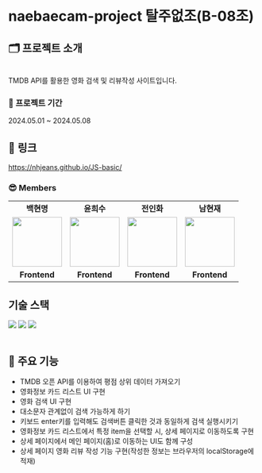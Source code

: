 # naebaecam-project 탈주없조(B-08조)

## 🗂️ 프로젝트 소개

<br>
TMDB API를 활용한 영화 검색 및 리뷰작성 사이트입니다.

### 📆 프로젝트 기간

2024.05.01 ~ 2024.05.08

## 🔖 링크

<a href="https://nhjeans.github.io/JS-basic/
">https://nhjeans.github.io/JS-basic/</a>

### 😎 Members

<table>
   <tr>
    <td align="center"><b>백현명</b></td>
    <td align="center"><b>윤희수</b></td>
    <td align="center"><b>전인화</b></td>
    <td align="center"><b>남현재</b></td>
  </tr>
  <tr>
    <td align="center"><a href="https://github.com/whitewise95"><img src="https://avatars.githubusercontent.com/u/81284265?v=4" width="100px" /></a></td>
    <td align="center"><a href="https://github.com/heesu21"><img src="https://avatars.githubusercontent.com/u/166623471?v=4" width="100px" /></a></td>
    <td align="center"><a href="https://github.com/jeoninhwa3"><img src="https://avatars.githubusercontent.com/u/75258514?v=4" width="100px" /></a></td>
    <td align="center"><a href="https://github.com/NHJeans"><img src="https://avatars.githubusercontent.com/u/110883544?v=4" width="100px" /></a></td>
  </tr>
  <tr>
    <td align="center"><b>Frontend</b></td>
    <td align="center"><b>Frontend</b></td>
    <td align="center"><b>Frontend</b></td>
    <td align="center"><b>Frontend</b></td>
  </tr>
</table>

## 기술 스택

<img src="https://img.shields.io/badge/html5-E34F26?style=for-the-badge&logo=html5&logoColor=white"> <img src="https://img.shields.io/badge/css-1572B6?style=for-the-badge&logo=css3&logoColor=white"> <img src="https://img.shields.io/badge/javascript-F7DF1E?style=for-the-badge&logo=javascript&logoColor=black">
<br>
<br>

## 📌 주요 기능

- TMDB 오픈 API를 이용하여 평점 상위 데이터 가져오기
- 영화정보 카드 리스트 UI 구현
- 영화 검색 UI 구현
- 대소문자 관계없이 검색 가능하게 하기
- 키보드 enter키를 입력해도 검색버튼 클릭한 것과 동일하게 검색 실행시키기
- 영화정보 카드 리스트에서 특정 item을 선택할 시, 상세 페이지로 이동하도록 구현
- 상세 페이지에서 메인 페이지(홈)로 이동하는 UI도 함께 구성
- 상세 페이지 영화 리뷰 작성 기능 구현(작성한 정보는 브라우저의 localStorage에 적재)
